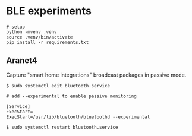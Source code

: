 # BLE experiments

```
# setup
python -mvenv .venv
source .venv/bin/activate
pip install -r requirements.txt

```

## Aranet4

Capture "smart home integrations" broadcast packages in passive mode.

```
$ sudo systemctl edit bluetooth.service

# add --experimental to enable passive monitoring

[Service]
ExecStart=
ExecStart=/usr/lib/bluetooth/bluetoothd --experimental

$ sudo systemctl restart bluetooth.service
```
